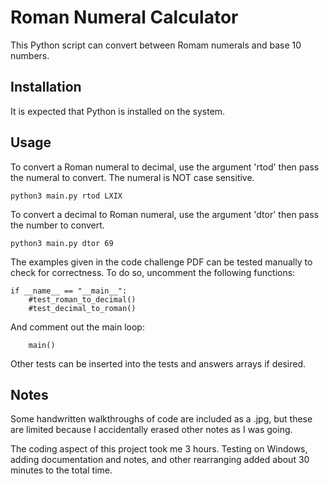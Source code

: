 <h1>Roman Numeral Calculator</h1>

This Python script can convert between Romam numerals and base 10 numbers.

<h2>Installation</h2>

It is expected that Python is installed on the system.

<h2>Usage</h2>
To convert a Roman numeral to decimal, use the argument 'rtod' then pass the numeral to convert. The numeral is NOT case sensitive.

    python3 main.py rtod LXIX

To convert a decimal to Roman numeral, use the argument 'dtor' then pass the number to convert. 

    python3 main.py dtor 69

The examples given in the code challenge PDF can be tested manually to check for correctness. To do so, uncomment the following functions:

    if __name__ == "__main__":
        #test_roman_to_decimal()
        #test_decimal_to_roman()

And comment out the main loop:

        main()

Other tests can be inserted into the tests and answers arrays if desired.

<h2>Notes</h2>

Some handwritten walkthroughs of code are included as a .jpg, but these are limited because I accidentally erased other notes as I was going.

The coding aspect of this project took me 3 hours. Testing on Windows, adding documentation and notes, and other rearranging added about 30 minutes to the total time.
